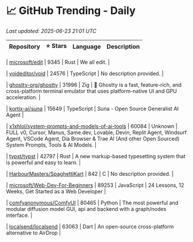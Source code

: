 # 📈 GitHub Trending - Daily

_Last updated: 2025-06-23 21:01 UTC_

| Repository | ⭐ Stars | Language | Description |
|------------|--------:|----------|-------------|

| [microsoft/edit](https://github.com/microsoft/edit) | 9345 | Rust | We all edit. |

| [voideditor/void](https://github.com/voideditor/void) | 24576 | TypeScript | No description provided. |

| [ghostty-org/ghostty](https://github.com/ghostty-org/ghostty) | 31996 | Zig | 👻 Ghostty is a fast, feature-rich, and cross-platform terminal emulator that uses platform-native UI and GPU acceleration. |

| [kortix-ai/suna](https://github.com/kortix-ai/suna) | 15649 | TypeScript | Suna - Open Source Generalist AI Agent |

| [x1xhlol/system-prompts-and-models-of-ai-tools](https://github.com/x1xhlol/system-prompts-and-models-of-ai-tools) | 60084 | Unknown | FULL v0, Cursor, Manus, Same.dev, Lovable, Devin, Replit Agent, Windsurf Agent, VSCode Agent, Dia Browser & Trae AI (And other Open Sourced) System Prompts, Tools & AI Models. |

| [typst/typst](https://github.com/typst/typst) | 42797 | Rust | A new markup-based typesetting system that is powerful and easy to learn. |

| [HarbourMasters/SpaghettiKart](https://github.com/HarbourMasters/SpaghettiKart) | 842 | C | No description provided. |

| [microsoft/Web-Dev-For-Beginners](https://github.com/microsoft/Web-Dev-For-Beginners) | 89253 | JavaScript | 24 Lessons, 12 Weeks, Get Started as a Web Developer |

| [comfyanonymous/ComfyUI](https://github.com/comfyanonymous/ComfyUI) | 80465 | Python | The most powerful and modular diffusion model GUI, api and backend with a graph/nodes interface. |

| [localsend/localsend](https://github.com/localsend/localsend) | 63063 | Dart | An open-source cross-platform alternative to AirDrop |
